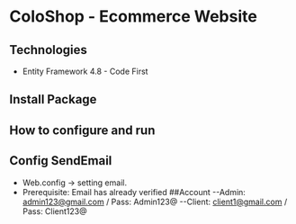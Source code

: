 # ColoShop - Ecommerce Website
## Technologies
- Entity Framework 4.8 - Code First 
## Install Package
## How to configure and run
## Config SendEmail
- Web.config -> setting email. 
- Prerequisite: Email has already verified
##Account
--Admin: admin123@gmail.com / Pass: Admin123@
--Client: client1@gmail.com / Pass: Client123@
